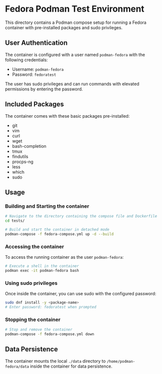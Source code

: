 # Fedora Podman Test Environment

This directory contains a Podman compose setup for running a Fedora container with pre-installed packages and sudo privileges.

## User Authentication

The container is configured with a user named `podman-fedora` with the following credentials:

- Username: `podman-fedora`
- Password: `fedoratest`

The user has sudo privileges and can run commands with elevated permissions by entering the password.

## Included Packages

The container comes with these basic packages pre-installed:

- git
- vim
- curl
- wget
- bash-completion
- tmux
- findutils
- procps-ng
- less
- which
- sudo

## Usage

### Building and Starting the container

```bash
# Navigate to the directory containing the compose file and Dockerfile
cd tests/

# Build and start the container in detached mode
podman-compose -f fedora-compose.yml up -d --build
```

### Accessing the container

To access the running container as the user `podman-fedora`:

```bash
# Execute a shell in the container
podman exec -it podman-fedora bash
```

### Using sudo privileges

Once inside the container, you can use sudo with the configured password:

```bash
sudo dnf install -y <package-name>
# Enter password: fedoratest when prompted
```

### Stopping the container

```bash
# Stop and remove the container
podman-compose -f fedora-compose.yml down
```

## Data Persistence

The container mounts the local `./data` directory to `/home/podman-fedora/data` inside the container for data persistence.
